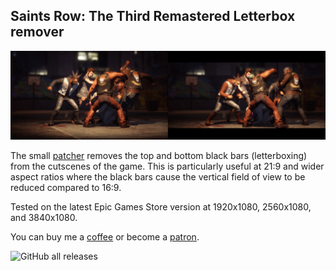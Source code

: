 ## Saints Row: The Third Remastered Letterbox remover
![](preview.jpg)

The small [patcher](/../../releases) removes the top and bottom black bars (letterboxing) from the cutscenes of the game. This is particularly useful at 21:9 and wider aspect ratios where the black bars cause the vertical field of view to be reduced compared to 16:9.

Tested on the latest Epic Games Store version at 1920x1080, 2560x1080, and 3840x1080.

You can buy me a [coffee](https://ko-fi.com/rozziroxx) or become a [patron](https://www.patreon.com/rozzi).

![GitHub all releases](https://img.shields.io/github/downloads/RoseTheFlower/SaintsRowTTRNoLetterbox/total?style=flat-square)
